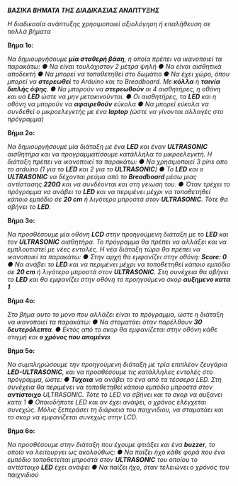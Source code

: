 ***ΒΑΣΙΚΑ ΒΗΜΑΤΑ ΤΗΣ ΔΙΑΔΙΚΑΣΙΑΣ ΑΝΑΠΤΥΞΗΣ***

*Η διαδικασία ανάπτυξης χρησιμοποιεί αξιολόγηση ή επαλήθευση σε πολλά βήματα*

**Βήμα 1ο:**

*Να δημιουργήσουμε **μία σταθερή βάση**, η οποία πρέπει να ικανοποιεί τα παρακάτω:
●	Να είναι τουλάχιστον 2 μέτρα ψηλή
●	Να είναι αισθητικά αποδεκτή
●	Να μπορεί να τοποθετηθεί στο δωμάτιο
●	Να έχει χώρο, όπου μπορεί να **στερεωθεί** το Arduino και το Breadboard. Με **κόλλα** ή **ταινία διπλής όψης**.
●	Να μπορούν να **στερεωθούν** οι 4 αισθητήρες, η οθόνη και υα **LED** ώστε να μην μετακινούνται. 
●	Οι αισθητήρες, τα **LED** και η οθόνη να μπορούν να **αφαιρεθούν** εύκολα
●	Να μπορεί εύκολα να συνδεθεί ο μικροελεγκτής με ένα **laptop** (ώστε να γίνονται αλλαγές στο πρόγραμμα)*

**Βήμα 2ο:**

*Να δημιουργήσουμε μία διάταξη με ένα **LED** και έναν **ULTRASONIC** αισθητήρα και να προγραμματίσουμε κατάλληλα το μικροελεγκτή. Η διάταξη πρέπει να ικανοποιεί τα παρακάτω:
●	Να χρησιμοποιεί 3 pins απο το arduino (1 για το **LED** και 2 για το **ULTRASONIC**)
●	Το **LED** και ο **ULTRASONIC** να δέχονται ρεύμα από το **Breadboard** μέσω μιας αντίστασης **220Ω** και να συνδέονται και στη γειωση του.
●	Όταν τρέχει το πρόγραμμα να ανάβει το **LED** και να περιμένει μέχρι να τοποθετηθεί κάποιο εμπόδιο σε **20 cm** ή λιγότερο μπροστά στον **ULTRASONIC**. Τότε θα σβήνει το **LED**.*

**Βήμα 3ο:**

*Να προσθέσουμε μία οθόνη **LCD** στην προηγούμενη διάταξη με το **LED** και τον **ULTRASONIC** αισθητήρα. Το πρόγραμμα θα πρέπει να αλλάξει και να εμπλουτιστεί με νέες εντολές. Η νέα διάταξη τώρα θα πρέπει να ικανοποιεί τα παρακάτω:
●	Στην αρχή θα εμφανίζει στην οθόνη: **Score: 0** 
●	Να ανάβει το **LED** και να περιμένει μέχρι να τοποθετηθεί κάποιο εμπόδιο σε **20 cm** ή λιγότερο μπροστά στον **ULTRASONIC**. Στη συνέχεια θα σβήνει το **LED** και θα εμφανίζει στην οθόνη το προηγούμενο σκορ **αυξημενο κατα 1***

**Βήμα 4ο:**

*Στο βήμα αυτο το μονο που αλλάζει είναι το πρόγραμμα, ώστε η διάταξη να ικανοποιεί τα παρακάτω: 
●	Να σταματάει όταν παρέλθουν **30 δευτερόλεπτα**.
●	Εκτός από το σκορ θα εμφανίζεται στην οθόνη κάθε στιγμή και **ο χρόνος που απομένει***

**Βήμα 5ο:**

*Να συμπληρώσουμε την προηγούμενη διάταξη με τρία επιπλέον ζευγάρια **LED-ULTRASONIC**, και να προσθέσουμε τις κατάλληλες εντολές στο πρόγραμμα, ώστε:
●	**Τυχαια** να ανάβει το ένα από τα τέσσερα LED. Στη συνέχεια θα περιμένει να τοποθετηθεί κάποιο εμπόδιο μπροστά στον **αντίστοιχο** ULTRASONIC. Τότε το LED να σβήνει και το σκορ να αυξανει κατα 1
●	Οποιοδήποτε LED και αν έχει ανάψει, ο χρόνος ελέγχεται συνεχώς. Μόλις ξεπεράσει τη διάρκεια του παιχνιδιου, να σταματάει και το σκορ να εμφανίζεται συνεχώς στην LCD.*

**Βήμα 6ο:**

*Να προσθέσουμε στην διάταξη που έχουμε φτιάξει και ένα **buzzer**, το οποίο να λειτουργει ως ακολούθως:
●	Να παίζει ήχο κάθε φορά που ένα εμπόδιο τοποθετείται μπροστά στον **ULTRASONIC** του οποίου το αντίστοιχο **LED** έχει ανάψει
●	Να παίζει ήχο, όταν τελειώνει ο χρόνος του παιχνιδιού*
